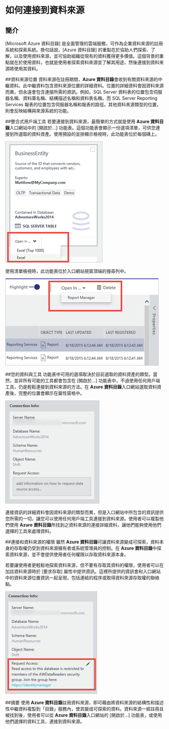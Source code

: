 <properties
   pageTitle="如何連接到資料來源"
   description="操作說明文章著重在說明如何連接到使用 Azure 資料目錄找到的資料來源。"
   services="data-catalog"
   documentationCenter=""
   authors="steelanddata"
   manager="NA"
   editor=""
   tags=""/>
<tags
   ms.service="data-catalog"
   ms.devlang="NA"
   ms.topic="article"
   ms.tgt_pltfrm="NA"
   ms.workload="data-catalog"
   ms.date="11/10/2015"
   ms.author="maroche"/>


# 如何連接到資料來源

## 簡介
[Microsoft Azure 資料目錄] 是全面管理的雲端服務，可作為企業資料來源的註冊系統和探索系統。換句話說，[Azure 資料目錄] 的重點在於協助人們探索、了解，以及使用資料來源，並可協助組織從現有的資料獲得更多價值。這個背景的重點就在於使用資料，也就是使用者探索資料來源並了解其用途，然後連接到資料來源將使用其資料。

##資料來源位置
資料來源在註冊期間，**Azure 資料目錄**會收到有關資料來源的中繼資料。此中繼資料包含資料來源位置的詳細資料。位置的詳細資料會因資料來源而異，但永遠會包含連接所需的資訊。例如，SQL Server 資料表的位置包含伺服器名稱、資料庫名稱、結構描述名稱和資料表名稱，而 SQL Server Reporting Services 報表的位置包含伺服器名稱和報表的路徑。其他資料來源類型的位置，則會反映結構與來源系統的功能。

##整合式用戶端工具
若要連接到資料來源，最簡單的方式就是使用 **Azure 資料目錄**入口網站中的 [開啟於...] 功能表。這個功能表會顯示一份選項清單，可供您連接到所選取的資料資產。使用預設的並排顯示檢視時，此功能表位於每個磚上。

 ![從資料資產磚以 Excel 開啟 SQL Server 資料表](./media/data-catalog-how-to-connect/data-catalog-how-to-connect1.png)

使用清單檢視時，此功能表位於入口網站視窗頂端的搜尋列中。

 ![從搜尋列以報告管理員開啟 SQL Server Reporting Services 報表](./media/data-catalog-how-to-connect/data-catalog-how-to-connect2.png)

##您的資料與工具
功能表中可用的選項取決於目前選取的資料資產的類型。當然，並非所有可能的工具都會包含在 [開啟於...] 功能表中，不過使用任何用戶端工具，仍是輕鬆連接到資料來源的方法。在 **Azure 資料目錄**入口網站選取資料資產後，完整的位置會顯示在屬性窗格中。

 ![SQL Server 資料表的連接資訊](./media/data-catalog-how-to-connect/data-catalog-how-to-connect3.png)

連接資訊的詳細資料會因資料來源的類型而異，但是入口網站中所包含的資訊提供您所需的一切，讓您可以使用任何用戶端工具連接到資料來源。使用者可以複製他們使用 **Azure 資料目錄**所找到之資料來源的連接詳細資料，讓他們能夠使用他們選擇的工具來處理資料。

##連接和資料來源的權限
雖然 **Azure 資料目錄**可讓資料來源變成可探索，資料本身的存取權仍受到資料來源擁有者或系統管理員的控制。在 **Azure 資料目錄**中探索資料來源，並不會提供使用者任何權限以存取資料來源本身。

若要讓使用者更輕鬆地探索資料來源，但不要有存取其資料的權限，使用者可以在加註資料來源時於 [要求存取] 屬性中提供資訊。這裡所提供的資訊會和入口網站中的資料來源位置資訊一起呈現，包括連結的程序或取得資料來源存取權的聯絡點。

 ![具有所提供之要求存取指示的連接資訊](./media/data-catalog-how-to-connect/data-catalog-how-to-connect4.png)

##摘要
使用 **Azure 資料目錄**註冊資料來源，即可藉由將資料來源的結構性和描述性中繼資料複製到「目錄」服務內，使其變成可探索的資料。資料來源一經註冊且被找到後，使用者可以從 **Azure 資料目錄**入口網站的 [開啟於...] 功能表，或使用他們選擇的資料工具，連接到資料來源。

<!---HONumber=Nov15_HO3-->